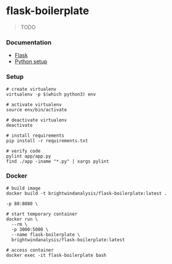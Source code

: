 # flask-boilerplate

> TODO

### Documentation

* [Flask](http://flask.pocoo.org)
* [Python setup](doc/python.md)

### Setup
```
# create virtualenv
virtualenv -p $(which python3) env

# activate virtualenv
source env/bin/activate

# deactivate virtualenv
deactivate

# install requirements
pip install -r requirements.txt

# verify code
pylint app/app.py
find ./app -iname "*.py" | xargs pylint
```

### Docker
```
# build image
docker build -t brightwindanalysis/flask-boilerplate:latest .

-p 80:8080 \

# start temporary container
docker run \
  --rm \
  -p 3000:5000 \
  --name flask-boilerplate \
  brightwindanalysis/flask-boilerplate:latest

# access container
docker exec -it flask-boilerplate bash
```
